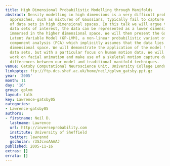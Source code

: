 ```yaml
---
title: High Dimensional Probabilistic Modelling through Manifolds
abstract: Density modelling in high dimensions is a very difficult problem. Traditional
  approaches, such as mixtures of Gaussians, typically fail to capture the structure
  of data sets in high dimensional spaces. In this talk we will argue that for many
  data sets of interest, the data can be represented as a lower dimensional manifold
  immersed in the higher dimensional space. We will then present the Gaussian Process
  Latent Variable Model (GP-LVM), a non-linear probabilistic variant of principal
  component analysis (PCA) which implicitly assumes that the data lies on a lower
  dimensional space. We will demonstrate the application of the model to a range of
  data sets, but with a particular focus on human motion data. We will show some preliminary
  work on facial animation and make use of a skeletal motion capture data set to illustrate
  differences between our model and traditional manifold techniques.
venue: Gatsby Computational Neuroscience Unit, University College London, U.K.
linkpptgz: ftp://ftp.dcs.shef.ac.uk/home/neil/gplvm_gatsby.ppt.gz
year: '2005'
month: 11
day: '16'
group: gplvm
layout: talk
key: Lawrence-gatsby05
categories:
- Lawrence-gatsby05
authors:
- firstname: Neil D.
  lastname: Lawrence
  url: http://inverseprobability.com
  institute: University of Sheffield
  twitter: lawrennd
  gscholar: r3SJcvoAAAAJ
published: 2005-11-16
extras: []
errata: []
---
```

